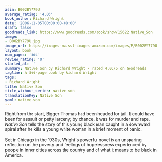 ```yaml
---
asin: B002BY779U
average_rating: '4.03'
book_author: Richard Wright
date: '2006-11-05T00:00:00-08:00'
draft: false
goodreads_link: https://www.goodreads.com/book/show/15622.Native_Son
image:
- B002BY779U.jpg
image_url: https://images-na.ssl-images-amazon.com/images/P/B002BY779U.01._SCLZZZZZZZ.jpg
layout: book
num_pages: '504'
review_rating: '0'
started_at: ''
summary: Native Son by Richard Wright - rated 4.03/5 on Goodreads
tagline: A 504-page book by Richard Wright
tags:
- Richard Wright
title: Native Son
title_without_series: Native Son
translationKey: Native Son
yaml: native-son
---
```


Right from the start, Bigger Thomas had been headed for jail. It could have been for assault or petty larceny; by chance, it was for murder and rape. <i>Native Son</i> tells the story of this young black man caught in a downward spiral after he kills a young white woman in a brief moment of panic.<br /><br />Set in Chicago in the 1930s, Wright's powerful novel is an unsparing reflection on the poverty and feelings of hopelessness experienced by people in inner cities across the country and of what it means to be black in America.